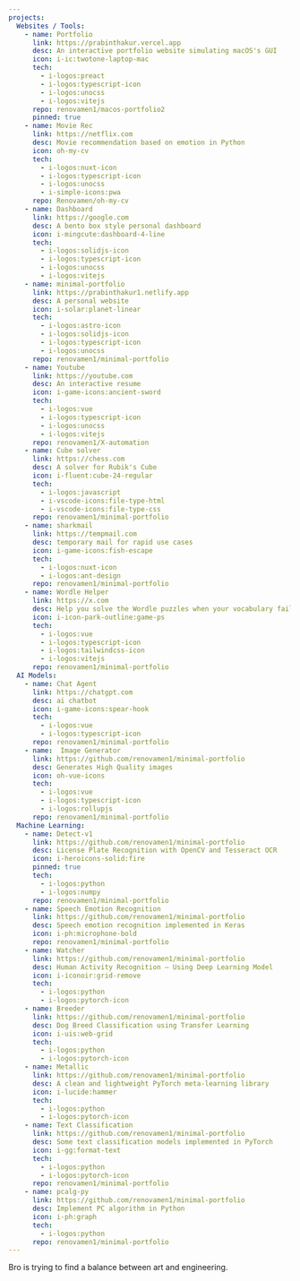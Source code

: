 ```yaml
---
projects:
  Websites / Tools:
    - name: Portfolio
      link: https://prabinthakur.vercel.app
      desc: An interactive portfolio website simulating macOS's GUI
      icon: i-ic:twotone-laptop-mac
      tech:
        - i-logos:preact
        - i-logos:typescript-icon
        - i-logos:unocss
        - i-logos:vitejs
      repo: renovamen1/macos-portfolio2
      pinned: true
    - name: Movie Rec
      link: https://netflix.com
      desc: Movie recommendation based on emotion in Python
      icon: oh-my-cv
      tech:
        - i-logos:nuxt-icon
        - i-logos:typescript-icon
        - i-logos:unocss
        - i-simple-icons:pwa
      repo: Renovamen/oh-my-cv
    - name: Dashboard
      link: https://google.com
      desc: A bento box style personal dashboard
      icon: i-mingcute:dashboard-4-line
      tech:
        - i-logos:solidjs-icon
        - i-logos:typescript-icon
        - i-logos:unocss
        - i-logos:vitejs
    - name: minimal-portfolio
      link: https://prabinthakur1.netlify.app
      desc: A personal website
      icon: i-solar:planet-linear
      tech:
        - i-logos:astro-icon
        - i-logos:solidjs-icon
        - i-logos:typescript-icon
        - i-logos:unocss
      repo: renovamen1/minimal-portfolio
    - name: Youtube
      link: https://youtube.com
      desc: An interactive resume
      icon: i-game-icons:ancient-sword
      tech:
        - i-logos:vue
        - i-logos:typescript-icon
        - i-logos:unocss
        - i-logos:vitejs
      repo: renovamen1/X-automation
    - name: Cube solver 
      link: https://chess.com
      desc: A solver for Rubik's Cube
      icon: i-fluent:cube-24-regular
      tech:
        - i-logos:javascript
        - i-vscode-icons:file-type-html
        - i-vscode-icons:file-type-css
      repo: renovamen1/minimal-portfolio
    - name: sharkmail
      link: https://tempmail.com
      desc: temporary mail for rapid use cases
      icon: i-game-icons:fish-escape
      tech:
        - i-logos:nuxt-icon
        - i-logos:ant-design
      repo: renovamen1/minimal-portfolio
    - name: Wordle Helper
      link: https://x.com
      desc: Help you solve the Wordle puzzles when your vocabulary fails you
      icon: i-icon-park-outline:game-ps
      tech:
        - i-logos:vue
        - i-logos:typescript-icon
        - i-logos:tailwindcss-icon
        - i-logos:vitejs
      repo: renovamen1/minimal-portfolio
  AI Models:
    - name: Chat Agent
      link: https://chatgpt.com
      desc: ai chatbot 
      icon: i-game-icons:spear-hook
      tech:
        - i-logos:vue
        - i-logos:typescript-icon
      repo: renovamen1/minimal-portfolio
    - name:  Image Generator
      link: https://github.com/renovamen1/minimal-portfolio
      desc: Generates High Quality images 
      icon: oh-vue-icons
      tech:
        - i-logos:vue
        - i-logos:typescript-icon
        - i-logos:rollupjs
      repo: renovamen1/minimal-portfolio
  Machine Learning:
    - name: Detect-v1
      link: https://github.com/renovamen1/minimal-portfolio
      desc: License Plate Recognition with OpenCV and Tesseract OCR
      icon: i-heroicons-solid:fire
      pinned: true
      tech:
        - i-logos:python
        - i-logos:numpy
      repo: renovamen1/minimal-portfolio
    - name: Speech Emotion Recognition
      link: https://github.com/renovamen1/minimal-portfolio
      desc: Speech emotion recognition implemented in Keras
      icon: i-ph:microphone-bold
      repo: renovamen1/minimal-portfolio
    - name: Watcher
      link: https://github.com/renovamen1/minimal-portfolio
      desc: Human Activity Recognition – Using Deep Learning Model
      icon: i-iconoir:grid-remove
      tech:
        - i-logos:python
        - i-logos:pytorch-icon
    - name: Breeder
      link: https://github.com/renovamen1/minimal-portfolio
      desc: Dog Breed Classification using Transfer Learning
      icon: i-uis:web-grid
      tech:
        - i-logos:python
        - i-logos:pytorch-icon
    - name: Metallic
      link: https://github.com/renovamen1/minimal-portfolio
      desc: A clean and lightweight PyTorch meta-learning library
      icon: i-lucide:hammer
      tech:
        - i-logos:python
        - i-logos:pytorch-icon
    - name: Text Classification
      link: https://github.com/renovamen1/minimal-portfolio
      desc: Some text classification models implemented in PyTorch
      icon: i-gg:format-text
      tech:
        - i-logos:python
        - i-logos:pytorch-icon
      repo: renovamen1/minimal-portfolio
    - name: pcalg-py
      link: https://github.com/renovamen1/minimal-portfolio
      desc: Implement PC algorithm in Python
      icon: i-ph:graph
      tech:
        - i-logos:python
      repo: renovamen1/minimal-portfolio
---
```


 Bro is trying to find a balance between art and engineering.
